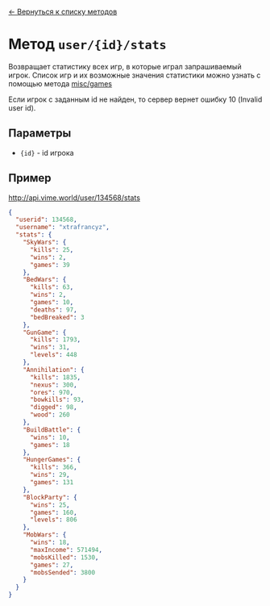 [← Вернуться к списку методов](../README.md#Список-методов)

Метод `user/{id}/stats`
========================
Возвращает статистику всех игр, в которые играл запрашиваемый игрок. Список игр и их возможные значения статистики можно узнать с помощью метода [misc/games](../misc/games.md)

Если игрок с заданным id не найден, то сервер вернет ошибку 10 (Invalid user id).

## Параметры
* `{id}` - id игрока

## Пример
http://api.vime.world/user/134568/stats
```json
{
  "userid": 134568,
  "username": "xtrafrancyz",
  "stats": {
    "SkyWars": {
      "kills": 25,
      "wins": 2,
      "games": 39
    },
    "BedWars": {
      "kills": 63,
      "wins": 2,
      "games": 10,
      "deaths": 97,
      "bedBreaked": 3
    },
    "GunGame": {
      "kills": 1793,
      "wins": 31,
      "levels": 448
    },
    "Annihilation": {
      "kills": 1835,
      "nexus": 300,
      "ores": 970,
      "bowkills": 93,
      "digged": 98,
      "wood": 260
    },
    "BuildBattle": {
      "wins": 10,
      "games": 18
    },
    "HungerGames": {
      "kills": 366,
      "wins": 29,
      "games": 131
    },
    "BlockParty": {
      "wins": 25,
      "games": 160,
      "levels": 806
    },
    "MobWars": {
      "wins": 18,
      "maxIncome": 571494,
      "mobsKilled": 1530,
      "games": 27,
      "mobsSended": 3800
    }
  }
}
```
